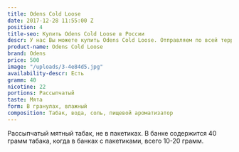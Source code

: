 ```yaml
---
title: Odens Cold Loose
date: 2017-12-28 11:55:00 Z
position: 4
title-seo: Купить Odens Cold Loose в России
descr: У нас Вы можете купить Odens Cold Loose. Отправляем по всей территории России.
product-name: Odens Cold Loose
brand: Odens
price: 500
image: "/uploads/3-4e84d5.jpg"
availability-descr: Есть
gramm: 40
nicotine: 22
portions: Рассыпчатый
taste: Мята
form: В гранулах, влажный
composition: Табак, вода, соль, пищевой ароматизатор
---
```


Рассыпчатый мятный табак, не в пакетиках. В банке содержится 40 грамм табака, когда в банках с пакетиками, всего 10-20 грамм. 